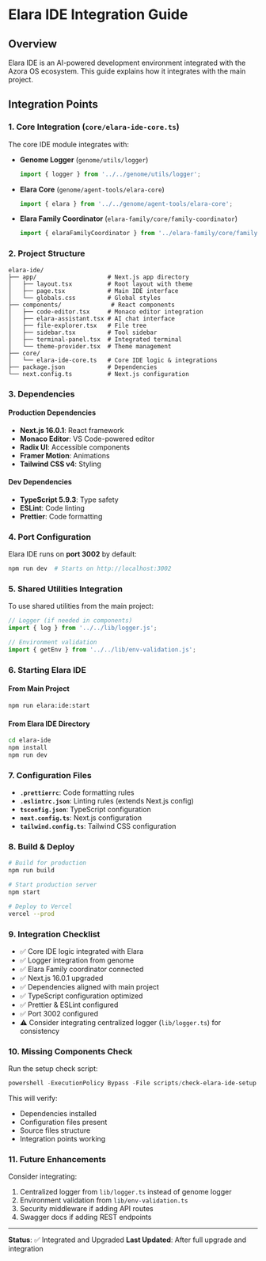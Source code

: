 # Elara IDE Integration Guide

## Overview

Elara IDE is an AI-powered development environment integrated with the Azora OS ecosystem. This guide explains how it integrates with the main project.

## Integration Points

### 1. Core Integration (`core/elara-ide-core.ts`)

The core IDE module integrates with:

- **Genome Logger** (`genome/utils/logger`)
  ```typescript
  import { logger } from '../../genome/utils/logger';
  ```

- **Elara Core** (`genome/agent-tools/elara-core`)
  ```typescript
  import { elara } from '../../genome/agent-tools/elara-core';
  ```

- **Elara Family Coordinator** (`elara-family/core/family-coordinator`)
  ```typescript
  import { elaraFamilyCoordinator } from '../elara-family/core/family-coordinator';
  ```

### 2. Project Structure

```
elara-ide/
├── app/                    # Next.js app directory
│   ├── layout.tsx          # Root layout with theme
│   ├── page.tsx            # Main IDE interface
│   └── globals.css         # Global styles
├── components/              # React components
│   ├── code-editor.tsx     # Monaco editor integration
│   ├── elara-assistant.tsx # AI chat interface
│   ├── file-explorer.tsx   # File tree
│   ├── sidebar.tsx         # Tool sidebar
│   ├── terminal-panel.tsx  # Integrated terminal
│   └── theme-provider.tsx  # Theme management
├── core/
│   └── elara-ide-core.ts   # Core IDE logic & integrations
├── package.json            # Dependencies
└── next.config.ts          # Next.js configuration
```

### 3. Dependencies

#### Production Dependencies
- **Next.js 16.0.1**: React framework
- **Monaco Editor**: VS Code-powered editor
- **Radix UI**: Accessible components
- **Framer Motion**: Animations
- **Tailwind CSS v4**: Styling

#### Dev Dependencies
- **TypeScript 5.9.3**: Type safety
- **ESLint**: Code linting
- **Prettier**: Code formatting

### 4. Port Configuration

Elara IDE runs on **port 3002** by default:
```bash
npm run dev  # Starts on http://localhost:3002
```

### 5. Shared Utilities Integration

To use shared utilities from the main project:

```typescript
// Logger (if needed in components)
import { log } from '../../lib/logger.js';

// Environment validation
import { getEnv } from '../../lib/env-validation.js';
```

### 6. Starting Elara IDE

#### From Main Project
```bash
npm run elara:ide:start
```

#### From Elara IDE Directory
```bash
cd elara-ide
npm install
npm run dev
```

### 7. Configuration Files

- **`.prettierrc`**: Code formatting rules
- **`.eslintrc.json`**: Linting rules (extends Next.js config)
- **`tsconfig.json`**: TypeScript configuration
- **`next.config.ts`**: Next.js configuration
- **`tailwind.config.ts`**: Tailwind CSS configuration

### 8. Build & Deploy

```bash
# Build for production
npm run build

# Start production server
npm start

# Deploy to Vercel
vercel --prod
```

### 9. Integration Checklist

- ✅ Core IDE logic integrated with Elara
- ✅ Logger integration from genome
- ✅ Elara Family coordinator connected
- ✅ Next.js 16.0.1 upgraded
- ✅ Dependencies aligned with main project
- ✅ TypeScript configuration optimized
- ✅ Prettier & ESLint configured
- ✅ Port 3002 configured
- ⚠️ Consider integrating centralized logger (`lib/logger.ts`) for consistency

### 10. Missing Components Check

Run the setup check script:
```powershell
powershell -ExecutionPolicy Bypass -File scripts/check-elara-ide-setup.ps1
```

This will verify:
- Dependencies installed
- Configuration files present
- Source files structure
- Integration points working

### 11. Future Enhancements

Consider integrating:
1. Centralized logger from `lib/logger.ts` instead of genome logger
2. Environment validation from `lib/env-validation.ts`
3. Security middleware if adding API routes
4. Swagger docs if adding REST endpoints

---

**Status**: ✅ Integrated and Upgraded
**Last Updated**: After full upgrade and integration

